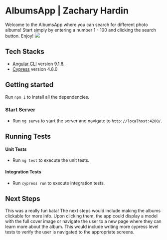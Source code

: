 # AlbumsApp | Zachary Hardin

Welcome to the AlbumsApp where you can search for different photo albums! Start simply by entering a number 1 - 100 and clicking the search button. Enjoy!
![](https://giphy.com/gifs/S9bjWIAWCwKGixSWSw)

## Tech Stacks
* [Angular CLI](https://github.com/angular/angular-cli) version 9.1.8.
* [Cypress](https://www.cypress.io/) version 4.8.0

## Getting started
Run `npm i` to install all the dependencies. 

### Start Server
* Run `ng serve` to start the server and navigate to  `http://localhost:4200/`.

## Running Tests

#### Unit Tests
* Run `ng test` to execute the unit tests.

#### Integration Tests
* Run `cypress run` to execute integration tests.

## Next Steps

This was a really fun kata! The next steps would include making the albums clickable for more info. Upon clicking them, the app could display a model with the full cover image or navigate the user to a new page where they can learn more about the album. This would include writing more cypress level tests to verify the user is navigated to the appropriate screens.
